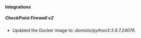 #### Integrations
##### CheckPoint Firewall v2
- Updated the Docker image to: *demisto/python3:3.9.7.24076*.
